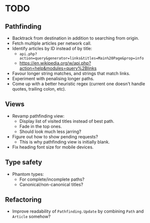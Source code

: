 # TODO

## Pathfinding
* Backtrack from destination in addition to searching from origin.
* Fetch multiple articles per network call.
* Identify articles by ID instead of by title:
    * `api.php?action=query&generator=links&titles=Main%20Page&prop=info`
    * https://en.wikipedia.org/w/api.php?action=help&modules=query%2Blinks
* Favour longer string matches, and strings that match links.
* Experiment with penalising longer paths.
* Come up with a better heuristic regex (current one doesn't handle quotes, trailing colon, etc).

## Views
* Revamp pathfinding view:
    * Display list of visited titles instead of best path.
    * Fade in the top ones.
    * Should look much less jarring?
* Figure out how to show pending requests?
    * This is why pathfinding view is initially blank.
* Fix heading font size for mobile devices.

## Type safety
* Phantom types:
    * For complete/incomplete paths?
    * Canonical/non-canonical titles?

## Refactoring
* Improve readability of `Pathfinding.Update` by combining `Path` and `Article` somehow?